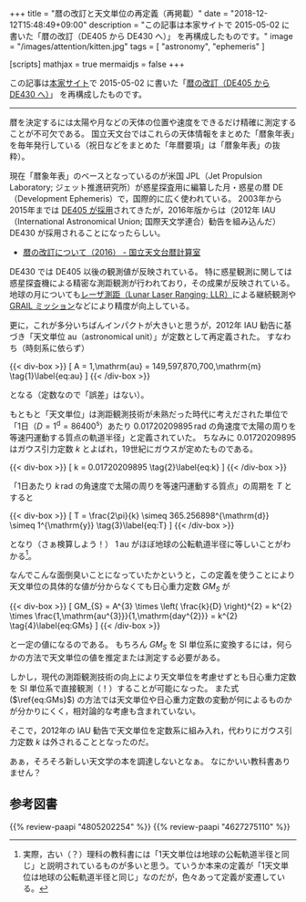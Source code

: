 +++
title = "暦の改訂と天文単位の再定義（再掲載）"
date = "2018-12-12T15:48:49+09:00"
description = "この記事は本家サイトで 2015-05-02 に書いた「暦の改訂（DE405 から DE430 へ）」 を再構成したものです。"
image = "/images/attention/kitten.jpg"
tags = [ "astronomy", "ephemeris" ]

[scripts]
  mathjax = true
  mermaidjs = false
+++

この記事は[本家サイト](https://baldanders.info/ "Baldanders.info")で 2015-05-02 に書いた「[暦の改訂（DE405 から DE430 へ）](https://baldanders.info/blog/000840/)」 を再構成したものです。

----

暦を決定するには太陽や月などの天体の位置や速度をできるだけ精確に測定することが不可欠である。
国立天文台ではこれらの天体情報をまとめた「暦象年表」を毎年発行している（祝日などをまとめた「年暦要項」は「暦象年表」の抜粋）。

現在「暦象年表」のベースとなっているのが米国 JPL（Jet Propulsion Laboratory; ジェット推進研究所）が惑星探査用に編纂した月・惑星の暦 DE（Development Ephemeris）で，国際的に広く使われている。
2003年から2015年までは [DE405 が採用](http://eco.mtk.nao.ac.jp/koyomi/topics/html/topics2003.html "暦の改訂について（2003） - 国立天文台暦計算室")されてきたが，2016年版からは（2012年 IAU（International Astronomical Union; 国際天文学連合）勧告を組み込んだ） DE430 が採用されることになったらしい。

- [暦の改訂について（2016） - 国立天文台暦計算室](http://eco.mtk.nao.ac.jp/koyomi/topics/html/topics2016_1.html)

DE430 では DE405 以後の観測値が反映されている。
特に惑星観測に関しては惑星探査機による精密な測距観測が行われており，その成果が反映されている。
地球の月についても[レーザ測距（Lunar Laser Ranging; LLR）](http://ja.wikipedia.org/wiki/%E6%9C%88%E3%83%AC%E3%83%BC%E3%82%B6%E3%83%BC%E6%B8%AC%E8%B7%9D%E5%AE%9F%E9%A8%93 "月レーザー測距実験 - Wikipedia")による継続観測や [GRAIL ミッション](http://ja.wikipedia.org/wiki/GRAIL "GRAIL - Wikipedia")などにより精度が向上している。

更に，これが多分いちばんインパクトが大きいと思うが，2012年 IAU 勧告に基づき「天文単位 $\mathrm{au}$（astronomical unit）」が定数として再定義された。
すなわち（時刻系に依らず）

{{< div-box >}}
\[
  A = 1\,\mathrm{au} = 149,597,870,700\,\mathrm{m}
  \tag{1}\label{eq:au}
\]
{{< /div-box >}}

となる（定数なので「誤差」はない）。

もともと「天文単位」は測距観測技術が未熟だった時代に考えだされた単位で「1日（$D=1^{\mathrm{d}}=86400^{\mathrm{s}}$）あたり $0.01720209895\,\mathrm{rad}$ の角速度で太陽の周りを等速円運動する質点の軌道半径」と定義されていた。
ちなみに $0.01720209895$ はガウス引力定数 $k$ とよばれ，19世紀にガウスが定めたものである。

{{< div-box >}}
\[
  k = 0.01720209895
  \tag{2}\label{eq:k}
\]
{{< /div-box >}}

「1日あたり $k\,\mathrm{rad}$ の角速度で太陽の周りを等速円運動する質点」の周期を $T$ とすると

{{< div-box >}}
\[
  T = \frac{2\pi}{k} \simeq 365.256898^{\mathrm{d}} \simeq 1^{\mathrm{y}}
  \tag{3}\label{eq:T}
\]
{{< /div-box >}}

となり（さぁ検算しよう！） $1\,\mathrm{au}$ がほぼ地球の公転軌道半径に等しいことがわかる[^au1]。

[^au1]: 実際，古い（？）理科の教科書には「1天文単位は地球の公転軌道半径と同じ」と説明されているものが多いと思う。ていうか本来の定義が「1天文単位は地球の公転軌道半径と同じ」なのだが，色々あって定義が変遷している。

なんでこんな面倒臭いことになっていたかというと，この定義を使うことにより天文単位の具体的な値が分からなくても日心重力定数 $GM_{S}$ が

{{< div-box >}}
\[
  GM_{S} = A^{3} \times \left( \frac{k}{D} \right)^{2} = k^{2} \times \frac{1\,\mathrm{au^{3}}}{1\,\mathrm{day^{2}}} = k^{2}
  \tag{4}\label{eq:GMs}
\]
{{< /div-box >}}

と一定の値になるのである。
もちろん $GM_{S}$ を SI 単位系に変換するには，何らかの方法で天文単位の値を推定または測定する必要がある。

しかし，現代の測距観測技術の向上により天文単位を考慮せずとも日心重力定数を SI 単位系で直接観測（！）することが可能になった。
また式 ($\ref{eq:GMs}$) の方法では天文単位や日心重力定数の変動が何によるものかが分かりにくく，相対論的な考慮も含まれていない。

そこで，2012年の IAU 勧告で天文単位を定数系に組み入れ，代わりにガウス引力定数 $k$ は外されることとなったのだ。

あぁ，そろそろ新しい天文学の本を調達しないとなぁ。
なにかいい教科書ありません？

## 参考図書

{{% review-paapi "4805202254" %}} <!-- 天体の位置計算 -->
{{% review-paapi "4627275110" %}} <!-- 天体物理学 -->
